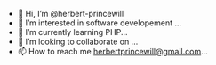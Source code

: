 - 👋 Hi, I’m @herbert-princewill
- 👀 I’m interested in software developement ...
- 🌱 I’m currently learning PHP...
- 💞️ I’m looking to collaborate on ...
- 📫 How to reach me herbertprincewill@gmail.com...

<!---
herbert-princewill/herbert-princewill is a ✨ special ✨ repository because its `README.md` (this file) appears on your GitHub profile.
You can click the Preview link to take a look at your changes.
--->
